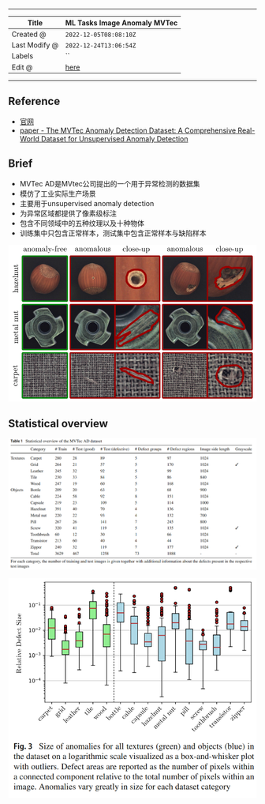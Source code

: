 -----

| Title         | ML Tasks Image Anomaly MVTec                          |
| ------------- | ----------------------------------------------------- |
| Created @     | `2022-12-05T08:08:10Z`                                |
| Last Modify @ | `2022-12-24T13:06:54Z`                                |
| Labels        | \`\`                                                  |
| Edit @        | [here](https://github.com/junxnone/aiwiki/issues/323) |

-----

## Reference

  - [官网](https://www.mvtec.com/company/research/datasets/mvtec-ad/)
  - [paper - The MVTec Anomaly Detection Dataset: A Comprehensive
    Real-World Dataset for Unsupervised Anomaly
    Detection](https://link.springer.com/content/pdf/10.1007/s11263-020-01400-4.pdf)

## Brief

  - MVTec AD是MVtec公司提出的一个用于异常检测的数据集
  - 模仿了工业实际生产场景
  - 主要用于unsupervised anomaly detection
  - 为异常区域都提供了像素级标注
  - 包含不同领域中的五种纹理以及十种物体
  - 训练集中只包含正常样本，测试集中包含正常样本与缺陷样本

![image](media/0a44a35c9b50eaf57444aeb85c3f8d2c93ba14ee.png)

## Statistical overview

![image](media/4ef8d0f3b7bc4a604e901ebcaaa1c112422a78d6.png)

![image](media/02b4e6347d0be338ea4c6b885248228e3881d1b3.png)
